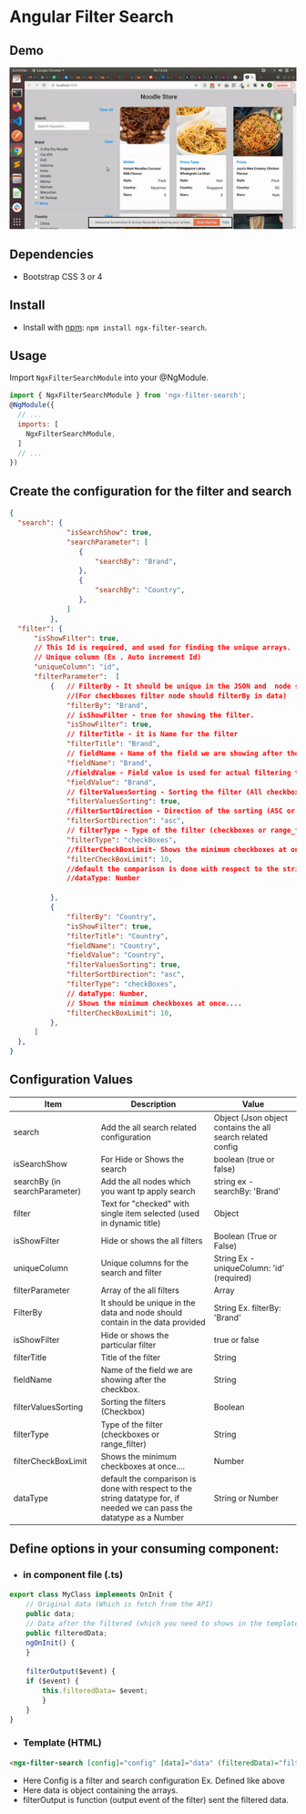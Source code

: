 
# Angular Filter Search

## Demo

![Alt Text](https://raw.githubusercontent.com/Nilesh5995/ngx-filter-search/main/demo/npm-fileter-search.gif)

## Dependencies
* Bootstrap CSS 3 or 4

## Install

* Install with [npm](https://www.npmjs.com): `npm install ngx-filter-search`.

## Usage

Import `NgxFilterSearchModule` into your @NgModule.

```js
import { NgxFilterSearchModule } from 'ngx-filter-search';
@NgModule({
  // ...
  imports: [
    NgxFilterSearchModule,
  ]
  // ...
})

```

##  Create the configuration for the filter and search


```json
{
  "search": {
              "isSearchShow": true,
              "searchParameter": [
                 {
                     "searchBy": "Brand",
                 },
                 {
                     "searchBy": "Country",
                 },
              ]
          },
  "filter": {
      "isShowFilter": true,
      // This Id is required, and used for finding the unique arrays.
      // Unique column (Ex . Auto increment Id)
      "uniqueColumn": "id",
      "filterParameter":  [
          {   // FilterBy - It should be unique in the JSON and  node should contain in the data provided
              //(For checkboxes filter node should filterBy in data)
              "filterBy": "Brand",
              // isShowFilter - true for showing the filter.
              "isShowFilter": true,
              // filterTitle - it is Name for the filter
              "filterTitle": "Brand",
              // fieldName - Name of the field we are showing after the checkbox.
              "fieldName": "Brand",
              //fieldValue - Field value is used for actual filtering the data
              "fieldValue": "Brand",
              // filterValuesSorting - Sorting the filter (All checkboxes is sorting)
              "filterValuesSorting": true,
              //filterSortDirection - Direction of the sorting (ASC or DESC)
              "filterSortDirection": "asc",
              // filterType - Type of the filter (checkboxes or range_filter)
              "filterType": "checkBoxes",
              //filterCheckBoxLimit- Shows the minimum checkboxes at once....
              "filterCheckBoxLimit": 10,
              //default the comparison is done with respect to the string datatype for, if needed we can pass the datatype as a Number
              //dataType: Number

          },
          {
              "filterBy": "Country",
              "isShowFilter": true,
              "filterTitle": "Country",
              "fieldName": "Country",
              "fieldValue": "Country",
              "filterValuesSorting": true,
              "filterSortDirection": "asc",
              "filterType": "checkBoxes",
              // dataType: Number,
              // Shows the minimum checkboxes at once....
              "filterCheckBoxLimit": 10,
          },
      ]
  },
}
```


## Configuration Values

|  Item             | Description                                |  Value     |
| --------------------- | ------------------------------------------ | ----------------  |
| search   | Add the all search related configuration             | Object (Json object contains the all search related config|
| isSearchShow              | For Hide or Shows the search        | boolean (true or false)       |
| searchBy (in searchParameter) |  Add the all nodes which you want tp apply search     | string ex - searchBy: 'Brand' |
| filter               | Text for "checked" with single item selected (used in dynamic title)    | Object |
| isShowFilter         |  Hide or shows the all filters  | Boolean (True or False) |
| uniqueColumn     | Unique columns for the search and filter   | String Ex -  uniqueColumn: 'id' (required)      |
| filterParameter          | Array of the all filters | Array         |
| FilterBy           | It should be unique in the data and  node should contain in the data provided | String Ex. filterBy: 'Brand' |
| isShowFilter     | Hide or shows the particular filter  | true or false |
| filterTitle    | Title of the filter | String |
| fieldName | Name of the field we are showing after the checkbox. | String |
| filterValuesSorting | Sorting the filters (Checkbox) | Boolean  |
| filterType | Type of the filter (checkboxes or range_filter)| String |
|filterCheckBoxLimit | Shows the minimum checkboxes at once.... | Number |
|dataType | default the comparison is done with respect to the string datatype for, if needed we can pass the datatype as a Number | String or Number |


## Define options in your consuming component:
- ### in component file (.ts)

```js
export class MyClass implements OnInit {
    // Original data (Which is fetch from the API)
    public data;
    // Data after the filtered (which you need to shows in the template)
    public filteredData;
    ngOnInit() {
    }

    filterOutput($event) {
    if ($event) {
        this.filteredData= $event;
        }
    }
}
```

- ### Template (HTML)
```html
<ngx-filter-search [config]="config" [data]="data" (filteredData)="filterOutput($event)"><ngx-filter-search>
```
* Here Config is a filter and search configuration Ex. Defined like above
* Here data is  object containing the arrays.
* filterOutput is function (output event of the filter) sent the filtered data.